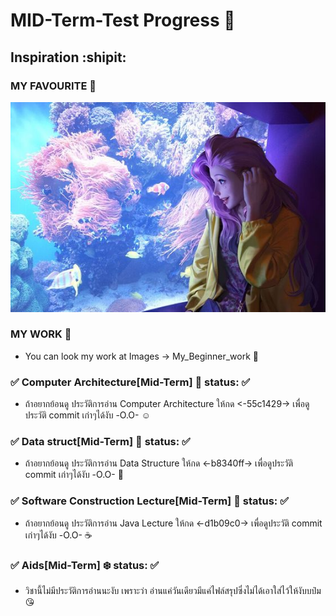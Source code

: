 # MID-Term-Test Progress :sunrise_over_mountains:
## Inspiration :shipit:
### MY FAVOURITE :musical_score:
![This is picture.](/Images/Inspiration_n_love/Seraphine_Aquriam.jpg "This is my wife!!!")
### MY WORK :movie_camera:
* You can look my work at Images -> My_Beginner_work :beginner:
### :white_check_mark: Computer Architecture[Mid-Term] :house_with_garden: status: :white_check_mark:
* ถ้าอยากย้อนดู ประวัติการอ่าน Computer Architecture ให้กด <-55c1429-> เพื่อดูประวัติ commit เก่าๆได้งับ -O.O- :relaxed:

### :white_check_mark: Data struct[Mid-Term] :city_sunrise: status: :white_check_mark:
* ถ้าอยากย้อนดู ประวัติการอ่าน Data Structure ให้กด <-b8340ff-> เพื่อดูประวัติ commit เก่าๆได้งับ -O.O- :rice_scene:

### :white_check_mark: Software Construction Lecture[Mid-Term] :city_sunset: status: :white_check_mark:
* ถ้าอยากย้อนดู ประวัติการอ่าน Java Lecture ให้กด <-d1b09c0-> เพื่อดูประวัติ commit เก่าๆได้งับ -O.O- :coffee:

### :white_check_mark: Aids[Mid-Term] :snowflake: status: :white_check_mark:
* วิชานี้ไม่มีประวัติการอ่านนะงับ เพราะว่า อ่านแค่วันเดียวมีแค่ไฟล์สรุปซึ่งไม่ได้เอาใส่ไว้ให้งับบป๋ม :kissing_heart: